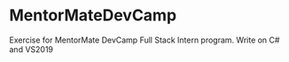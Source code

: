 # MentorMateDevCamp
Exercise for MentorMate DevCamp Full Stack Intern program.
Write on C# and VS2019
